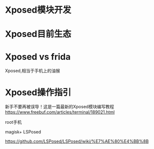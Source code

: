# Xposed模块开发



# Xposed目前生态



# Xposed vs frida

Xposed,相当于手机上的油猴



# Xposed操作指引

新手不要再被误导！这是一篇最新的Xposed模块编写教程 https://www.freebuf.com/articles/terminal/189021.html

root手机

magisk+ LSPosed

https://github.com/LSPosed/LSPosed/wiki/%E7%AE%80%E4%BB%8B

